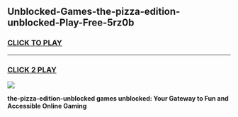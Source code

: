 
## Unblocked-Games-the-pizza-edition-unblocked-Play-Free-5rz0b
<h3>
<a href="https://premium76.site?title=the-pizza-edition-unblocked&ref=19M">CLICK TO PLAY</a></h3>
<hr>

<h3>
<a href="https://premium76.site?title=the-pizza-edition-unblocked&ref=19M">CLICK 2 PLAY</a>
  
</h3>

<a href="https://premium76.site?title=the-pizza-edition-unblocked&ref=19M"><img src="https://clearcache.store/games.png"></a>


**the-pizza-edition-unblocked games unblocked: Your Gateway to Fun and Accessible Online Gaming**
